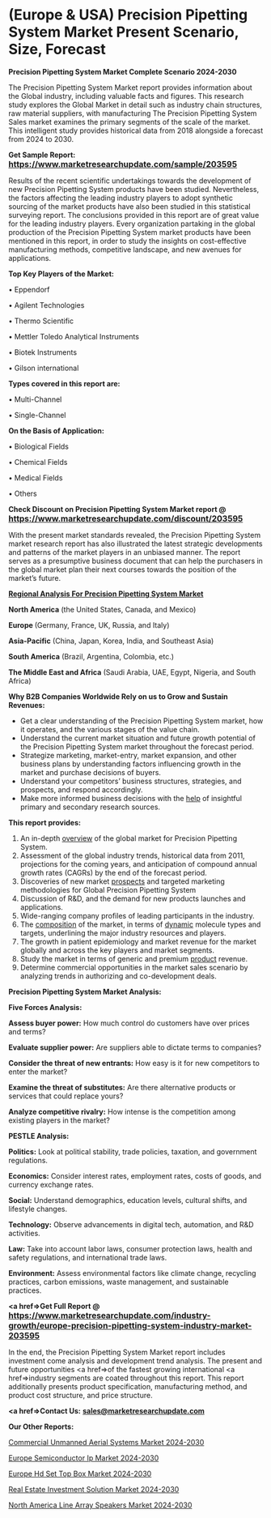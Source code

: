 # (Europe & USA) Precision Pipetting System Market Present Scenario, Size, Forecast

<strong>Precision Pipetting System Market Complete Scenario 2024-2030</strong>

The Precision Pipetting System Market report provides information about the Global industry, including valuable facts and figures. This research study explores the Global Market in detail such as industry chain structures, raw material suppliers, with manufacturing The Precision Pipetting System Sales market examines the primary segments of the scale of the market. This intelligent study provides historical data from 2018 alongside a forecast from 2024 to 2030.

<strong>Get Sample Report: <a href=https://www.marketresearchupdate.com/sample/203595><font size=3 color=#0000ff>https://www.marketresearchupdate.com/sample/203595</font></a></strong>

Results of the recent scientific undertakings towards the development of new Precision Pipetting System products have been studied. Nevertheless, the factors affecting the leading industry players to adopt synthetic sourcing of the market products have also been studied in this statistical surveying report. The conclusions provided in this report are of great value for the leading industry players. Every organization partaking in the global production of the Precision Pipetting System market products have been mentioned in this report, in order to study the insights on cost-effective manufacturing methods, competitive landscape, and new avenues for applications.

<strong>Top Key Players of the Market:</strong>

• Eppendorf

• Agilent Technologies

• Thermo Scientific

• Mettler Toledo Analytical Instruments

• Biotek Instruments

• Gilson international

<strong>Types covered in this report are: </strong>

• Multi-Channel

• Single-Channel

<strong>On the Basis of Application:</strong>

• Biological Fields

• Chemical Fields

• Medical Fields

• Others

<strong>Check Discount on Precision Pipetting System Market report @ <a href=https://www.marketresearchupdate.com/discount/203595><font size=3 color=#0000ff>https://www.marketresearchupdate.com/discount/203595</font></a></strong>

With the present market standards revealed, the Precision Pipetting System market research report has also illustrated the latest strategic developments and patterns of the market players in an unbiased manner. The report serves as a presumptive business document that can help the purchasers in the global market plan their next courses towards the position of the market’s future.

<strong><u><b>Regional Analysis For Precision Pipetting System Market</b></u></strong>

<strong><b>North America</b></strong> (the United States, Canada, and Mexico)

<strong><b>Europe </b></strong>(Germany, France, UK, Russia, and Italy)

<strong><b>Asia-Pacific</b></strong> (China, Japan, Korea, India, and Southeast Asia)

<strong><b>South America</b></strong> (Brazil, Argentina, Colombia, etc.)

<strong><b>The Middle East and Africa</b></strong> (Saudi Arabia, UAE, Egypt, Nigeria, and South Africa)

<strong>Why B2B Companies Worldwide Rely on us to Grow and Sustain Revenues:</strong>
<ul>
  <li>Get a clear understanding of the Precision Pipetting System market, how it operates, and the various stages of the value chain.</li>
  <li>Understand the current market situation and future growth potential of the Precision Pipetting System market throughout the forecast period.</li>
  <li>Strategize marketing, market-entry, market expansion, and other business plans by understanding factors influencing growth in the market and purchase decisions of buyers.</li>
  <li>Understand your competitors’ business structures, strategies, and prospects, and respond accordingly.</li>
  <li>Make more informed business decisions with the <a href=ASDF991299>help</a> of insightful primary and secondary research sources.</li>
</ul>
<strong>This report provides:</strong>
<ol>
  <li>An in-depth <a href=>overview</a> of the global market for Precision Pipetting System.</li>
  <li>Assessment of the global industry trends, historical data from 2011, projections for the coming years, and anticipation of compound annual growth rates (CAGRs) by the end of the forecast period.</li>
  <li>Discoveries of new market <a href=>prospects</a> and targeted marketing methodologies for Global Precision Pipetting System</li>
  <li>Discussion of R&amp;D, and the demand for new products launches and applications.</li>
  <li>Wide-ranging company profiles of leading participants in the industry.</li>
  <li>The <a href=ASDF881288>composition</a> of the market, in terms of <a href=>dynamic</a> molecule types and targets, underlining the major industry resources and players.</li>
  <li>The growth in patient epidemiology and market revenue for the market globally and across the key players and market segments.</li>
  <li>Study the market in terms of generic and premium <a href=>product</a> revenue.</li>
  <li>Determine commercial opportunities in the market sales scenario by analyzing trends in authorizing and co-development deals.</li>
</ol>

<strong>Precision Pipetting System Market Analysis:</strong>

<strong>Five Forces Analysis:</strong>

<strong>Assess buyer power:</strong> How much control do customers have over prices and terms?

<strong>Evaluate supplier power:</strong> Are suppliers able to dictate terms to companies?

<strong>Consider the threat of new entrants:</strong> How easy is it for new competitors to enter the market?

<strong>Examine the threat of substitutes:</strong> Are there alternative products or services that could replace yours?

<strong>Analyze competitive rivalry:</strong> How intense is the competition among existing players in the market?

<strong>PESTLE Analysis:</strong>

<strong>Politics:</strong> Look at political stability, trade policies, taxation, and government regulations.

<strong>Economics:</strong> Consider interest rates, employment rates, costs of goods, and currency exchange rates.

<strong>Social:</strong> Understand demographics, education levels, cultural shifts, and lifestyle changes.

<strong>Technology:</strong> Observe advancements in digital tech, automation, and R&D activities.

<strong>Law:</strong> Take into account labor laws, consumer protection laws, health and safety regulations, and international trade laws.

<strong>Environment:</strong> Assess environmental factors like climate change, recycling practices, carbon emissions, waste management, and sustainable practices.

<strong><a href=>Get Full Report</a> @ <a href=https://www.marketresearchupdate.com/industry-growth/europe-precision-pipetting-system-industry-market-203595><font size=3 color=#0000ff>https://www.marketresearchupdate.com/industry-growth/europe-precision-pipetting-system-industry-market-203595</font></a></strong>

In the end, the Precision Pipetting System Market report includes investment come analysis and development trend analysis. The present and future opportunities <a href=>of</a> the fastest growing international <a href=>industry</a> segments are coated throughout this report. This report additionally presents product specification, manufacturing method, and product cost structure, and price structure.

<strong><a href=><strong>Contact Us:</strong></a></strong>
<strong>sales@marketresearchupdate.com</strong>

<strong>Our Other Reports:</strong>

<a href=https://www.linkedin.com/pulse/commercial-unmanned-aerial-systems-market-growth-1f>Commercial Unmanned Aerial Systems Market 2024-2030</a>

<a href=https://www.linkedin.com/pulse/europe-semiconductor-ip-market-size-future-demand-top>Europe Semiconductor Ip Market 2024-2030</a>

<a href=https://www.linkedin.com/pulse/europe-hd-set-top-box-market-2023-brief-regionwise-review>Europe Hd Set Top Box Market 2024-2030</a>

<a href=https://www.linkedin.com/pulse/real-estate-investment-solution-market-nnqsf/>Real Estate Investment Solution Market 2024-2030</a>

<a href=https://www.linkedin.com/pulse/north-america-line-array-speakers-market-2023-jeypf/>North America Line Array Speakers Market 2024-2030</a>

